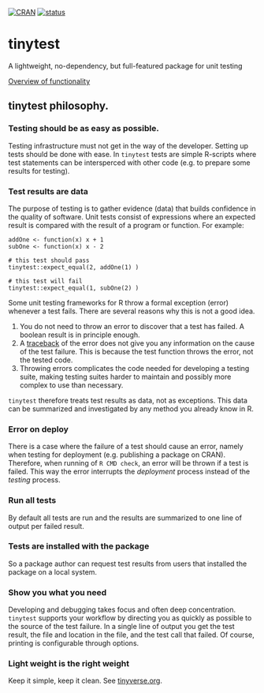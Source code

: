 [![CRAN](http://www.r-pkg.org/badges/version/tinytest)](http://cran.r-project.org/package=tinytest/)
[![status](https://tinyverse.netlify.com/badge/tinytest)](https://CRAN.R-project.org/package=tinytest)


# tinytest
A lightweight, no-dependency, but full-featured package for unit testing

[Overview of functionality](pkg/README.md)

## tinytest philosophy.

### Testing should be as easy as possible. 

Testing infrastructure must not get in the way of the developer. Setting up
tests should be done with ease. In `tinytest` tests are simple R-scripts
where test statements can be intersperced with other code (e.g. to prepare
some results for testing).


### Test results are data


The purpose of testing is to  gather evidence (data) that builds confidence in
the quality of software. Unit tests consist of expressions where an expected
result is compared with the result of a program or function. For example:

```{r}
addOne <- function(x) x + 1
subOne <- function(x) x - 2

# this test should pass
tinytest::expect_equal(2, addOne(1) )

# this test will fail
tinytest::expect_equal(1, subOne(2) ) 
```

Some unit testing frameworks for R throw a formal exception (error) whenever a
test fails. There are several reasons why this is not a good idea.

1. You do not need to throw an error to discover that a test has failed. A boolean
result is in principle enough.
2. A [traceback](https://www.rdocumentation.org/packages/base/versions/3.5.2/topics/traceback)
of the error does not give you any information on the cause of the test
failure. This is because the test function throws the error, not the tested
code.
3. Throwing errors complicates the code needed for developing a testing suite,
making testing suites harder to maintain and possibly more complex to use than
necessary.

`tinytest` therefore treats test results as data, not as exceptions. This data
can be summarized and investigated by any method you already know in R.

### Error on deploy

There is a case where the failure of a test should cause an error, namely when
testing for deployment (e.g. publishing a package on CRAN). Therefore, when
running of `R CMD check`, an error will be thrown if a test is failed. This way
the error interrupts the _deployment_ process instead of the _testing_ process.


### Run all tests

By default all tests are run and the results are summarized to one line of
output per failed result.

### Tests are installed with the package

So a package author can request test results from users that installed the package on a local system.


### Show you what you need

Developing and debugging takes focus and often deep concentration. `tinytest`
supports your workflow by directing you as quickly as possible
to the source of the test failure. In a single line of output you get the
test result, the file and location in the file, and the test call that failed.
Of course, printing is configurable through options.

### Light weight is the right weight

Keep it simple, keep it clean. See  [tinyverse.org](http://www.tinyverse.org).



















